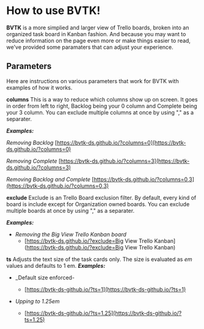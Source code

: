 # How to use BVTK!

**BVTK** is a more simplied and larger view of Trello boards, broken into an organized task board in Kanban fashion.
And because you may want to reduce information on the page even more or make things easier to read, we've provided some paramaters that can adjust your experience.

## Parameters
Here are instructions on various parameters that work for BVTK with examples of how it works.

**columns**
This is a way to reduce which columns show up on screen. It goes in order from left to right, Backlog being your 0 column and Complete being your 3 column. You can exclude multiple columns at once by using "," as a separater.

***Examples:***

_Removing Backlog_
[https://bvtk-ds.github.io/?columns=0](https://bvtk-ds.github.io/?columns=0)

_Removing Complete_
[https://bvtk-ds.github.io/?columns=3](https://bvtk-ds.github.io/?columns=3)
		
_Removing Backlog and Complete_
[https://bvtk-ds.github.io/?columns=0,3](https://bvtk-ds.github.io/?columns=0,3)
		

**exclude**
Exclude is an Trello Board exclusion filter. By default, every kind of board is include except for Organization owned boards. You can exclude multiple boards at once by using "," as a separater.

***Examples:***

* _Removing the Big View Trello Kanban board_
  * [https://bvtk-ds.github.io/?exclude=Big View Trello Kanban](https://bvtk-ds.github.io/?exclude=Big View Trello Kanban)
		

**ts**
Adjusts the text size of the task cards only. The size is evaluated as *em* values and defaults to 1 em.
***Examples:***
* _Default size enforced-
  * [https://bvtk-ds-github.io/?ts=1](https://bvtk-ds-github.io/?ts=1)
		
* _Upping to 1.25em_
  * [https://bvtk-ds-github.io/?ts=1.25](https://bvtk-ds-github.io/?ts=1.25)